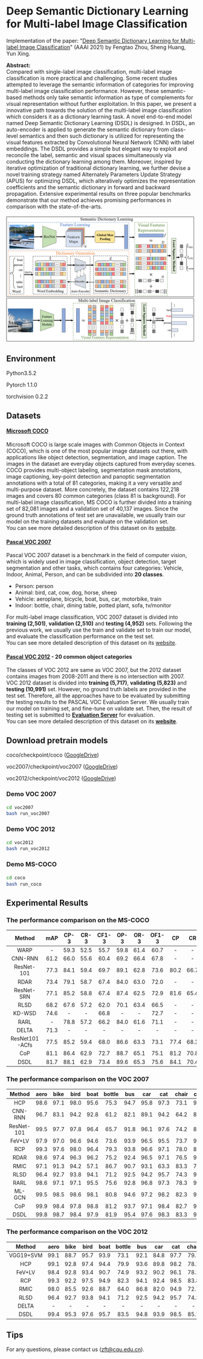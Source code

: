 # Deep Semantic Dictionary Learning for Multi-label Image Classification

Implementation of the paper: "[Deep Semantic Dictionary Learning for Multi-label Image Classification](https://arxiv.org/abs/1908.07325)" (AAAI 2021) by Fengtao Zhou, Sheng Huang, Yun Xing.

**Abstract:**  
Compared with single-label image classification, multi-label image classification is more practical and challenging. Some recent studies attempted to leverage the semantic information of categories for improving multi-label image classification performance. However, these semantic-based methods only take semantic information as type of complements for visual representation without further exploitation. In this paper, we present a innovative path towards the solution of the multi-label image classification which considers it as a dictionary learning task. A novel end-to-end model named Deep Semantic Dictionary Learning (DSDL) is designed. In DSDL, an auto-encoder is applied to generate the semantic dictionary from class-level semantics and then such dictionary is utilized for representing the visual features extracted by Convolutional Neural Network (CNN) with label embeddings. The DSDL provides a simple but elegant way to exploit and reconcile the label, semantic and visual spaces simultaneously via conducting the dictionary learning among them. Moreover, inspired by iterative optimization of traditional dictionary learning, we further devise a novel training strategy named Alternately Parameters Update Strategy (APUS) for optimizing DSDL, which alteratively optimizes the representation coefficients and the semantic dictionary in forward and backward propagation. Extensive experimental results on three popular benchmarks demonstrate that our method achieves promising performances in comparison with the state-of-the-arts.

![Pipeline](framework.png)

## Environment

Python3.5.2

Pytorch 1.1.0

torchvision 0.2.2

## Datasets
#### [Microsoft COCO](http://cocodataset.org/#home)
Microsoft COCO is large scale images with Common Objects in Context (COCO), which is one of the most popular image 
datasets out there, with applications like object detection, segmentation, and image caption. The images in the dataset 
are everyday objects captured from everyday scenes. COCO provides multi-object labeling, segmentation mask annotations, 
image captioning, key-point detection and panoptic segmentation annotations with a total of 81 categories, making it a very 
versatile and multi-purpose dataset. More concretely, the dataset contains 122,218 images and covers 80 common 
categories (class 81 is background). For multi-label image classification, MS COCO is further divided into a training set of 82,081 images and a validation set 
of 40,137 images. Since the ground truth annotations of test set are unavailable, we usually train our model on the training 
datasets and evaluate on the validation set. <br />
You can see more detailed description of this dataset on its [website](https://cocodataset.org/). <br />

#### [Pascal VOC 2007](http://host.robots.ox.ac.uk/pascal/VOC/voc2007/)
Pascal VOC 2007 dataset is a benchmark in the field of computer vision, which is widely used in image classification,
object detection, target segmentation and other tasks, which contains four categories: Vehicle, Indoor, Animal,
Person, and can be subdivided into **20 classes**.

* Person: person
* Animal: bird, cat, cow, dog, horse, sheep
* Vehicle: aeroplane, bicycle, boat, bus, car, motorbike, train
* Indoor: bottle, chair, dining table, potted plant, sofa, tv/monitor

For multi-label image classification, VOC 2007 dataset is divided into
**training (2,501)**, **validation (2,510)** and **testing (4,952)** sets. Following the previous work, we usually use the train and
validate set to train our model, and evaluate the classification performance on the test set.<br />
You can see more detailed description of this dataset on its [website](http://host.robots.ox.ac.uk/pascal/VOC/voc2007/). <br />

#### [Pascal VOC 2012](http://host.robots.ox.ac.uk/pascal/VOC/voc2012/) - 20 common object categories
The classes of VOC 2012 are same as VOC 2007, but the 2012 dataset contains images from 2008-2011 and there is no 
 intersection with 2007. VOC 2012 dataset is divided into **training (5,717)**, **validating (5,823)** and **testing (10,991)** set. 
 However, no ground truth labels are provided in the test set. Therefore, all the approaches have to be evaluated by 
 submitting the testing results to the PASCAL VOC Evaluation Server. We usually train our model on training set, and 
 fine-tune on validate set. Then, the result of testing set is submitted to 
 **[Evaluation Server](http://host.robots.ox.ac.uk:8080/)** for evaluation.<br />
You can see more detailed description of this dataset on its **[website](http://host.robots.ox.ac.uk/pascal/VOC/voc2012/)**. <br />


## Download pretrain models

coco/checkpoint/coco ([GoogleDrive](https://drive.google.com/file/d/1gEGHRAP8T5qHL3KE433F_FmyBkBTz1Ti/view?usp=sharing))

voc2007/checkpoint/voc2007 ([GoogleDrive](https://drive.google.com/file/d/1vS-EponLVU1MDwTfP3XUVWO70M7R1Yv4/view?usp=sharing))

voc2012/checkpoint/voc2012 ([GoogleDrive](https://drive.google.com/file/d/1BHPWXp6axbRRGl44ju75eb3ghftX8Ikk/view?usp=sharing))

### Demo VOC 2007

```sh
cd voc2007
bash run_voc2007
```

### Demo VOC 2012

```sh
cd voc2012
bash run_voc2012
```

### Demo MS-COCO

```sh
cd coco
bash run_coco
```

## Experimental Results
### The performance comparison on the MS-COCO
|  Method      |mAP  |CP-3 |CR-3 |CF1-3|OP-3 |OR-3 |OF1-3|CP   |CR   |CF1  |OP   |OR   |OF1  |
|:------------:|:---:|:---:|:---:|:---:|:---:|:---:|:---:|:---:|:---:|:---:|:---:|:---:|:---:|
|WARP          |-    |59.3 |52.5 |55.7 |59.8 |61.4 | 60.7|-    | -   |-    | -   | -   | -   |
|CNN-RNN       |61.2 |66.0 |55.6 |60.4 |69.2 |66.4 | 67.8|-    | -   |-    | -   | -   | -   |
|ResNet-101    |77.3 |84.1 |59.4 |69.7 |89.1 |62.8 | 73.6|80.2 | 66.7|72.8 | 83.9| 70.8| 76.8|
|RDAR          |73.4 |79.1 |58.7 |67.4 |84.0 |63.0 | 72.0|-    | -   |-    | -   | -   | -   |
|ResNet-SRN    |77.1 |85.2 |58.8 |67.4 |87.4 |62.5 | 72.9|81.6 | 65.4|71.2 | 82.7| 69.9| 75.8|
|RLSD          |68.2 |67.6 |57.2 |62.0 |70.1 |63.4 | 66.5|-    | -   |-    | -   | -   | -   |
|KD-WSD        |74.6 |-    |-    |66.8 |-    |-    | 72.7|-    | -   |69.2 | -   | -   | 74.0|
|RARL          |-    |78.8 |57.2 |66.2 |84.0 |61.6 | 71.1|-    | -   |-    | -   | -   | -   |
|DELTA         |71.3 |-    |-    |-    |-    |-    | -   |-    | -   |-    | -   | -   | -   |
|ResNet101-ACfs|77.5 |85.2 |59.4 |68.0 |86.6 |63.3 | 73.1|77.4 | 68.3|72.2 | 79.8| 73.1| 76.3|
|CoP           |81.1 |86.4 |62.9 |72.7 |88.7 |65.1 | 75.1|81.2 | 70.8|75.8 | 83.6| 73.3| 78.1|
|DSDL          |81.7 |88.1 |62.9 |73.4 |89.6 |65.3 | 75.6|84.1 | 70.4|76.7 | 85.1| 73.9| 79.1|     

### The performance comparison on the VOC 2007
|    Method    | aero  |  bike |  bird |  boat | bottle|  bus  |  car  |  cat  | chair |  cow  | table |  dog  | horse | motor | person| plant | sheep |  sofa | train |   tv  | mAP |
|:------------:|:-----:|:-----:|:-----:|:-----:|:-----:|:-----:|:-----:|:-----:|:-----:|:-----:|:-----:|:-----:|:-----:|:-----:|:-----:|:-----:|:-----:|:-----:|:-----:|:-----:|:---:|
|HCP           | 98.6  |	97.1  |	98.0  |	95.6  |	75.3  |	94.7  |	95.8  |	97.3  |	73.1  |	90.2  |	80.0  |	97.3  |	96.1  |	94.9  |	96.3  |	78.3  |	94.7  |	76.2  |	97.9  |	91.5  |	90.9|
|CNN-RNN       | 96.7  |	83.1  |	94.2  |	92.8  |	61.2  |	82.1  |	89.1  |	94.2  |	64.2  |	83.6  |	70.0  |	92.4  |	91.7  |	84.2  |	93.7  |	59.8  |	93.2  |	75.3  |	99.7  |	78.6  |	84.0|
|ResNet-101    | 99.5  |	97.7  |	97.8  |	96.4  |	65.7  |	91.8  |	96.1  |	97.6  |	74.2  |	80.9  |	85.0  |	98.4  |	96.5  |	95.9  |	98.4  |	70.1  |	88.3  |	80.2  |	98.9  |	89.2  |	89.9|
|FeV+LV        | 97.9  |	97.0  |	96.6  |	94.6  |	73.6  |	93.9  |	96.5  |	95.5  |	73.7  |	90.3  |	82.8  |	95.4  |	97.7  |	95.9  |	98.6  |	77.6  |	88.7  |	78.0  |	98.3  |	89.0  |	90.6|
|RCP           | 99.3  |	97.6  |	98.0  |	96.4  |	79.3  |	93.8  |	96.6  |	97.1  |	78.0  |	88.7  |	87.1  |	97.1  |	96.3  |	95.4  |	99.1  |	82.1  |	93.6  |	82.2  |	98.4  |	92.8  |	92.5|
|RDAR          | 98.6  |	97.4  |	96.3  |	96.2  |	75.2  |	92.4  |	96.5  |	97.1  |	76.5  |	92.0  |	87.7  |	96.8  |	97.5  |	93.8  |	98.5  |	81.6  |	93.7  |	82.8  |	98.6  |	89.3  |	91.9|
|RMIC          | 97.1  |	91.3  |	94.2  |	57.1  |	86.7  |	90.7  |	93.1  |	63.3  |	83.3  |	76.4  |	92.8  |	94.4  |	91.6  |	95.1  |	92.3  |	59.7  |	86.0  |	69.5  |	96.4  |	79.0  |	84.5|
|RLSD          | 96.4  |	92.7  |	93.8  |	94.1  |	71.2  |	92.5  |	94.2  |	95.7  |	74.3  |	90.0  |	74.2  |	95.4  |	96.2  |	92.1  |	97.9  |	66.9  |	93.5  |	73.7  |	97.5  |	87.6  |	88.5|
|RARL          | 98.6  |	97.1  |	97.1  |	95.5  |	75.6  |	92.8  |	96.8  |	97.3  |	78.3  |	92.2  |	87.6  |	96.9  |	96.5  |	93.6  |	98.5  |	81.6  |	93.1  |	83.2  |	98.5  |	89.3  |	92.0|
|ML-GCN        | 99.5  |	98.5  |	98.6  |	98.1  |	80.8  |	94.6  |	97.2  |	98.2  |	82.3  |	95.7  |	86.4  |	98.2  |	98.4  |	96.7  |	99.0  |	84.7  |	96.7  |	84.3  |	98.9  |	93.7  |	94.0|
|CoP           | 99.9  |	98.4  |	97.8  |	98.8  |	81.2  |	93.7  |	97.1  |	98.4  |	82.7  |	94.6  |	87.1  |	98.1  |	97.6  |	96.2  |	98.8  |	83.2  |	96.2  |	84.7  |	99.1  |	93.5  |	93.8|
|DSDL          | 99.8  |	98.7  |	98.4  |	97.9  |	81.9  |	95.4  |	97.6  |	98.3  |	83.3  |	95.0  |	88.6  |	98.0  |	97.9  |	95.8  |	99.0  |	86.6  |	95.9  |	86.4  |	98.6  |	94.4  |	94.4|


### The performance comparison on the VOC 2012
|    Method    | aero  |  bike |  bird |  boat | bottle|  bus  |  car  |  cat  | chair |  cow  | table |  dog  | horse | motor | person| plant | sheep |  sofa | train |   tv  | mAP |
|:------------:|:-----:|:-----:|:-----:|:-----:|:-----:|:-----:|:-----:|:-----:|:-----:|:-----:|:-----:|:-----:|:-----:|:-----:|:-----:|:-----:|:-----:|:-----:|:-----:|:-----:|:---:|
|VGG19+SVM     | 99.1  | 88.7  | 95.7  | 93.9  | 73.1  | 92.1  | 84.8  | 97.7  | 79.1  | 90.7  | 83.2  | 97.3  | 96.2  | 94.3  | 96.9  | 63.4  | 93.2  | 74.6  | 97.3  | 87.9  | 89.0|
|HCP           | 99.1  | 92.8  | 97.4  | 94.4  | 79.9  | 93.6  | 89.8  | 98.2  | 78.2  | 94.9  | 79.8  | 97.8  | 97.0  | 93.8  | 96.4  | 74.3  | 94.7  | 71.9  | 96.7  | 88.6  | 90.5|
|FeV+LV        | 98.4  | 92.8  | 93.4  | 90.7  | 74.9  | 93.2  | 90.2  | 96.1  | 78.2  | 89.8  | 80.6  | 95.7  | 96.1  | 95.3  | 97.5  | 73.1  | 91.2  | 75.4  | 97.0  | 88.2  | 89.4|
|RCP           | 99.3  | 92.2  | 97.5  | 94.9  | 82.3  | 94.1  | 92.4  | 98.5  | 83.8  | 93.5  | 83.1  | 98.1  | 97.3  | 96.0  | 98.8  | 77.7  | 95.1  | 79.4  | 97.7  | 92.4  | 92.2|
|RMIC          | 98.0  | 85.5  | 92.6  | 88.7  | 64.0  | 86.8  | 82.0  | 94.9  | 72.7  | 83.1  | 73.4  | 95.2  | 91.7  | 90.8  | 95.5  | 58.3  | 87.6  | 70.6  | 93.8  | 83.0  | 84.4|
|RLSD          | 96.4  | 92.7  | 93.8  | 94.1  | 71.2  | 92.5  | 94.2  | 95.7  | 74.3  | 90.0  | 74.2  | 95.4  | 96.2  | 92.1  | 97.9  | 66.9  | 93.5  | 73.7  | 97.5  | 87.6  | 88.5|
|DELTA         |   -   |   -   |   -   |   -   |   -   |   -   |   -   |   -   |   -   |   -   |   -   |   -   |   -   |   -   |   -   |   -   |   -   |   -   |   -   |   -   | 90.3|
|DSDL          | 99.4  | 95.3  | 97.6  | 95.7  | 83.5  | 94.8  | 93.9  | 98.5  | 85.7  | 94.5  | 83.8  | 98.4  | 97.7  | 95.9  | 98.5  | 80.6  | 95.7  | 82.3  | 98.2  | 93.2  | 93.2|


## Tips
For any questions, please contact us (zft@cqu.edu.cn).